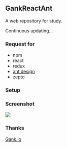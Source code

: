 ## GankReactAnt
A web repository for study.

Continuous updating...

### Request for
- npm
- react
- redux
- [ant design](https://github.com/ant-design/ant-design)
- zepto

### Setup


### Screenshot
![](https://github.com/linkaipeng/GankReactAnt/raw/master/screenshots/screenshot1.png)


### Thanks

[Gank.io](http://gank.io)